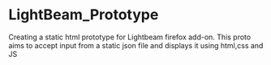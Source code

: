 # LightBeam_Prototype
Creating a static html prototype for Lightbeam firefox add-on. This proto aims to accept input from a static json file and displays it using html,css and JS
